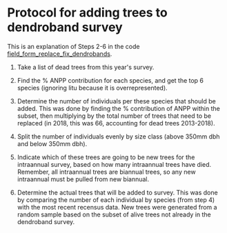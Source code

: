 # Protocol for adding trees to dendroband survey

This is an explanation of Steps 2-6 in the code [field_form_replace_fix_dendrobands](https://github.com/SCBI-ForestGEO/Dendrobands/tree/master/Rscripts/field_forms).

1. Take a list of dead trees from this year's survey.

2. Find the % ANPP contribution for each species, and get the top 6 species (ignoring litu because it is overrepresented).

3. Determine the number of individuals per these species that should be added. This was done by finding the % contribution of ANPP within the subset, then multiplying by the total number of trees that need to be replaced (in 2018, this was 66, accounting for dead trees 2013-2018).

4. Split the number of individuals evenly by size class (above 350mm dbh and below 350mm dbh).

5. Indicate which of these trees are going to be new trees for the intraannual survey, based on how many intraannual trees have died. Remember, all intraannual trees are biannual trees, so any new intraannual must be pulled from new biannual.

6. Determine the actual trees that will be added to survey. This was done by comparing the number of each individual by species (from step 4) with the most recent recensus data. New trees were generated from a random sample based on the subset of alive trees not already in the dendroband survey.